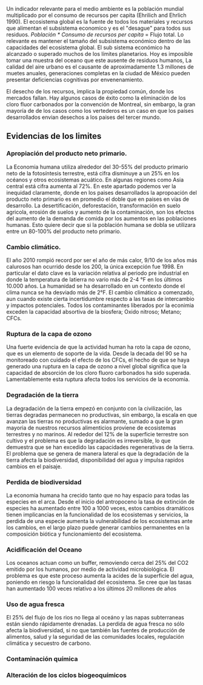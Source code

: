 Un indicador relevante para el medio ambiente es la población mundial multiplicado por el consumo de recursos per capita (Ehrilich and Ehrlich 1990).
El ecosistema global es la fuente de todos los materiales y recursos que alimentan el subsistema economico y es el "desague" para todos sus residuos. *Población * Consumo de recursos per capita* = Flujo total.
Lo relevante es mantener el tamaño del subsistema económico dentro de las capacidades del ecosistema global.
El sub sistema económico ha alcanzado o superado muchos de los límites planetarios. Hoy es imposible tomar una muestra del oceano que este ausente de residuos humanos, La calidad del aire urbano es el causante de aproximadamente 1.3 millones de muetes anuales, generaciones completas en la ciudad de México pueden presentar deficiencias cognitivas por envenenamiento.

El desecho de los recursos, implica la propiedad común, donde los mercados fallan. Hay algunos casos de éxito como la eliminación de los cloro fluor carbonados por la convención de Montreal, sin embargo, la gran mayoría de de los casos como los vertederos es un caso en que los países desarrollados envian desechos a los paises del tercer mundo.
## Evidencias de los limites
### Apropiación del producto neto primario.
La Economia humana utiliza alrededor del 30-55% del producto primario neto de la fotosíntesis terrestre, está cifra disminuye a un 25% en los océanos y otros ecosistemas acuático. En algunas regiones como Asia central está cifra aumenta al 72%. En este apartado podemos ver la inequidad claramente, donde en los paises desarrollados la apropoación del producto neto primario es en promedio el doble que en paises en vías de desarrollo.
La desertificación, deforestación, transformación en suelo agricola, erosión de suelos y aumento de la contaminación, son los efectos del aumento de la demanda de comida por los aumentos en las poblaciones humanas. Esto quiere decir que si la población humana se dobla se utilizara entre un 80-100% del producto neto primario.
### Cambio climático.
El año 2010 rompió record por ser el año de más calor, 9/10 de los años más calurosos han ocurrido desde los 200, la única excepción fue 1998. En particular el dato clave es la variación relativa al periodo pre industrial en donde la temperatura de latierra no vario más de 2-4 °F en los últimos 10.000 años.
La humanidad se ha desarrollado en un contexto donde el clima nunca se ha desviado más de 2°F.
El cambio climático a comenzado, aun cuando existe cierta incertidumbre respecto a las tasas de intercambio y impactos potenciales.
Todos los contaminantes liberados por la econimia  exceden la capacidad absortiva de la biosfera; Oxido nitroso; Metano; CFCs.
### Ruptura de la capa de ozono
Una fuerte evidencia de que la actividad human ha roto la capa de ozono, que es un elemento de soporte de la vida. 
Desde la decada del 90 se ha monitoreado con cuidado el efecto de los CFCs, el hecho de que se haya generado una ruptura en la capa de ozono a nivel global significa que la capacidad de absorción de los cloro fluoro carbonados ha sido superada. Lamentablemente esta ruptura afecta todos los servicios de la economia.

### Degradación de la tierra
La degradación de la tierra empezó en conjunto con la civilización, las tierras degradas permanecen no productivas, sin embargo, la escala en que avanzan las tierras no productivas es alarmante, sumado a que la gran mayoria de nuestros recursos alimenticios proviene de ecosistemas terrestres y no marinos. Al rededor del 12% de la superficie terrestre son cultivo y el problema es que la degradación es irreversible, lo que demuestra que se han excedido las capacidades regenerativas de la tierra.
El problema que se genera de manera lateral es que la degradación de la tierra afecta la biodiversidad, disponibilidad del agua y impulsa rapidos cambios en el paisaje.
### Perdida de biodiversidad
La economia humana ha crecido tanto que no hay espacio para todas las especies en el arca. Desde el inicio del antropoceno la tasa de extinción de especies ha aumentado entre 100 a 1000 veces, estos cambios dramáticos tienen implicancias en la funcionalidad de los ecosistemas y servicios, la perdida de una especie aumenta la vulnerabilidad de los ecosistemas ante los cambios, en el largo plazo puede generar cambios permanentes en la composición biótica y funcionamiento del ecosistema.
### Acidificación del Oceano
Los oceanos actuan como un buffer, removiendo cerca del 25% del CO2 emitido por los humanos, por medio de actividad microbiológica. El problema es que este proceso aumenta la acides de la superficie del agua, poniendo en riesgo la funcionalidad del ecosistema. Se cree que las tasas han aumentado 100 veces relativo a los últimos 20 millones de años
### Uso de agua fresca
El 25% del flujo de los rios no llega al oceáno y las napas subterraneas están siendo rápidamente drenadas. La perdida de agua fresca no sólo afecta la biodiversidad, si no que también las fuentes de producción de alimentos, salud y la seguridad de las comunidades locales, regulación climática y secuestro de carbono.
### Contaminación química
### Alteración de los ciclos biogeoquímicos